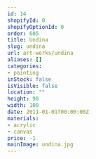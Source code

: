 ```yaml
---
id: 14
shopifyId: 0
shopifyOptionId: 0
order: 605
title: Undina
slug: undina
url: art-works/undina
aliases: []
categories:
- painting
inStock: false
isVisible: false
location: ""
height: 90
width: 100
date: 2011-01-01T00:00:00Z
materials:
- acrylic
- canvas
price: -1
mainImage: undina.jpg
---
```

